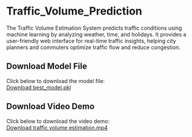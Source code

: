# Traffic_Volume_Prediction
The Traffic Volume Estimation System predicts traffic conditions using machine learning by analyzing weather, time, and holidays. It provides a user-friendly web interface for real-time traffic insights, helping city planners and commuters optimize traffic flow and reduce congestion.

## Download Model File  
Click below to download the model file:  
[Download best_model.pkl](https://github.com/KhoushikAarya/Traffic_Volume_Prediction/releases/download/v1.0/best_model.pkl)

## Download Video Demo  
Click below to download the video demo:  
[Download traffic volume estimation.mp4](https://github.com/KhoushikAarya/Traffic_Volume_Prediction/releases/download/v1.0/best_model.pkl)
